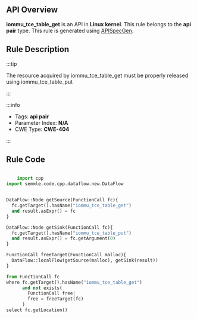 ---
---


## API Overview
**iommu_tce_table_get** is an API in **Linux kernel**. This rule belongs to the **api pair** type. This rule is generated using [APISpecGen](../../tools/APISpecGen).
## Rule Description

:::tip

The resource acquired by iommu_tce_table_get must be properly released using iommu_tce_table_put

:::

:::info

- Tags: **api pair**
- Parameter Index: **N/A**
- CWE Type: **CWE-404**

:::

## Rule Code
```python

    import cpp
import semmle.code.cpp.dataflow.new.DataFlow


DataFlow::Node getSource(FunctionCall fc){
  fc.getTarget().hasName("iommu_tce_table_get")
  and result.asExpr() = fc
}

DataFlow::Node getSink(FunctionCall fc){
  fc.getTarget().hasName("iommu_tce_table_put")
  and result.asExpr() = fc.getArgument(0)
}

FunctionCall freeTarget(FunctionCall malloc){
  DataFlow::localFlow(getSource(malloc), getSink(result))
}

from FunctionCall fc
where fc.getTarget().hasName("iommu_tce_table_get")
      and not exists(
        FunctionCall free| 
        free = freeTarget(fc)
      )
select fc.getLocation()

    
```